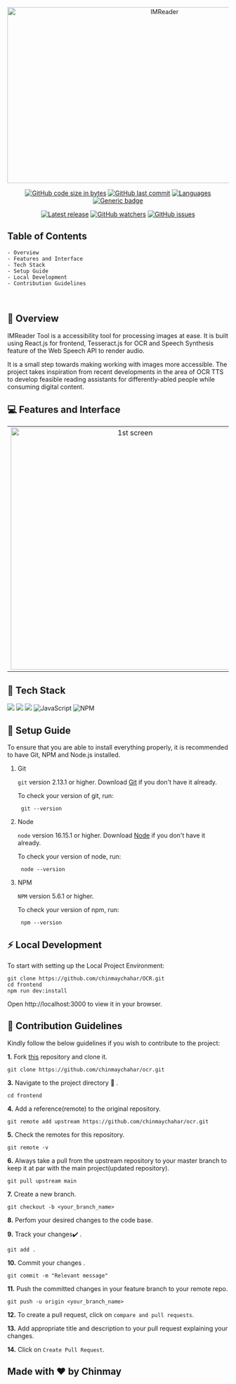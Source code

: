<p align="center">
  <a href="https://gitpoint.co/">
    <img alt="IMReader" title="IMReader" src="https://i.ibb.co/4KdnnZK/OCR-BG.png" height="400px" width="700px">
  </a>
</p>

<div align="center">

[![GitHub code size in bytes](https://img.shields.io/github/languages/code-size/chinmaychahar/ocr?logo=github&style=for-the-badge)](https://github.com/chinmaychahar/) 
[![GitHub last commit](https://img.shields.io/github/last-commit/chinmaychahar/ocr?style=for-the-badge&logo=git)](https://github.com/chinmaychahar/) 
[![Languages](https://img.shields.io/github/languages/count/chinmaychahar/ocr?style=for-the-badge)](https://github.com/chinmaychahar/ocr)
[![Generic badge](https://img.shields.io/badge/view-website-blue?style=for-the-badge&label=View%20Deployment%20)](https://imreader.netlify.app/) 

[![Latest release](https://badgen.net/github/release/chinmaychahar/ocr)](https://github.com/chinmaychahar/ocr/)
[![GitHub watchers](https://img.shields.io/github/watchers/chinmaychahar/ocr?style=social&label=Watch&maxAge=2592000)](https://GitHub.com/chinmaychahar/ocr/)
[![GitHub issues](https://img.shields.io/github/issues/chinmaychahar/ocr)](https://gitHub.com/chinmaychahar/ocr/issues/)
</div>

<!-- START doctoc generated TOC please keep comment here to allow auto update -->
<!-- DON'T EDIT THIS SECTION, INSTEAD RE-RUN doctoc TO UPDATE -->

## Table of Contents

    - Overview
    - Features and Interface
    - Tech Stack
    - Setup Guide
    - Local Development
    - Contribution Guidelines

 <br />

## 🚀 Overview

IMReader Tool is a accessibility tool for processing images at ease. It is built using React.js for frontend, Tesseract.js for OCR and Speech Synthesis feature of the Web Speech API to render audio. 

It is a small step towards making working with images more accessible. The project takes inspiration from recent developments in the area of OCR TTS to develop feasible reading assistants for differently-abled people while consuming digital content.

## 💻 Features and Interface

<table>
	<tr>
		<td align="center">
			<img src="https://i.ibb.co/260KXW2/img1.png" alt="1st screen" width="550"/></td>
		<td align="center">
			<img src="https://i.ibb.co/VqGPG7P/c2.png" alt="2nd screen" width="500"/></td>
	</tr>
	
</table>

## 📍 Tech Stack

<img src="https://img.shields.io/badge/react%20-%2314354C.svg?&style=for-the-badge&logo=react&logoColor=white"/> <img src="https://img.shields.io/badge/html5%20-%23E34F26.svg?&style=for-the-badge&logo=html5&logoColor=white"/> <img src="https://img.shields.io/badge/css3%20-%231572B6.svg?&style=for-the-badge&logo=css3&logoColor=white"/> ![JavaScript](https://img.shields.io/badge/javascript-%23323330.svg?style=for-the-badge&logo=javascript&logoColor=%23F7DF1E) ![NPM](https://img.shields.io/badge/NPM-%23000000.svg?style=for-the-badge&logo=npm&logoColor=white)

## 🔨 Setup Guide

To ensure that you are able to install everything properly, it is recommended to have Git, NPM and Node.js installed.

1. Git

   `git` version 2.13.1 or higher. Download [Git](https://git-scm.com/downloads) if you don't have it already.

   To check your version of git, run:

   ```shell
    git --version
   ```

2. Node

   `node` version 16.15.1 or higher. Download [Node](https://nodejs.org/en/download/) if you don't have it already.

   To check your version of node, run:

   ```shell
    node --version
   ```

3. NPM

   `NPM` version 5.6.1 or higher. 

   To check your version of npm, run:

   ```shell
    npm --version
   ```

## ⚡ Local Development

To start with setting up the Local Project Environment:

```shell
git clone https://github.com/chinmaychahar/OCR.git
cd frontend
npm run dev:install
```
Open http://localhost:3000 to view it in your browser.

## 🤝 Contribution Guidelines 

Kindly follow the below guidelines if you wish to contribute to the project:

**1.** Fork [this](https://github.com/chinmaychahar/ocr) repository and clone it.

```
git clone https://github.com/chinmaychahar/ocr.git
```

**3.** Navigate to the project directory :file_folder: .

```
cd frontend
```

**4.** Add a reference(remote) to the original repository.

```
git remote add upstream https://github.com/chinmaychahar/ocr.git
```

**5.** Check the remotes for this repository.

```
git remote -v
```

**6.** Always take a pull from the upstream repository to your master branch to keep it at par with the main project(updated repository).

```
git pull upstream main
```

**7.** Create a new branch.

```
git checkout -b <your_branch_name>
```

**8.** Perfom your desired changes to the code base.

**9.** Track your changes:heavy_check_mark: .

```
git add .
```

**10.** Commit your changes .

```
git commit -m "Relevant message"
```

**11.** Push the committed changes in your feature branch to your remote repo.

```
git push -u origin <your_branch_name>
```

**12.** To create a pull request, click on `compare and pull requests`.

**13.** Add appropriate title and description to your pull request explaining your changes.

**14.** Click on `Create Pull Request`.

## Made with ❤ by Chinmay

<!-- END doctoc generated TOC please keep comment here to allow auto update -->
